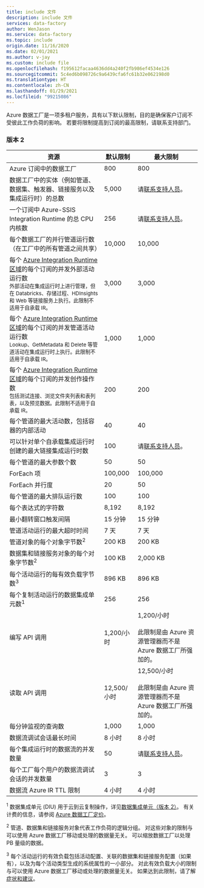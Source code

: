 ```yaml
---
title: include 文件
description: include 文件
services: data-factory
author: WenJason
ms.service: data-factory
ms.topic: include
origin.date: 11/16/2020
ms.date: 02/01/2021
ms.author: v-jay
ms.custom: include file
ms.openlocfilehash: f195612facaa4636dd4a240f2fb986ef4534e126
ms.sourcegitcommit: 5c4ed6b098726c9a6439cfa6fc61b32e062198d0
ms.translationtype: HT
ms.contentlocale: zh-CN
ms.lasthandoff: 01/29/2021
ms.locfileid: "99215086"
---
```

Azure 数据工厂是一项多租户服务，具有以下默认限制，目的是确保客户订阅不受彼此工作负荷的影响。 若要将限制提高到订阅的最高限制，请联系支持部门。

### <a name="version-2"></a>版本 2

| 资源 | 默认限制 | 最大限制 |
| -------- | ------------- | ------------- |
| Azure 订阅中的数据工厂 | 800 | 800 |
| 数据工厂中的实体（例如管道、数据集、触发器、链接服务以及集成运行时）的总数 | 5,000 | 请[联系支持人员](https://support.azure.cn/zh-cn/support/contact/)。 |
| 一个订阅中 Azure-SSIS Integration Runtime 的总 CPU 内核数 | 256 | 请[联系支持人员](https://support.azure.cn/zh-cn/support/contact/)。 |
| 每个数据工厂的并行管道运行数（在工厂中的所有管道之间共享） | 10,000  | 10,000 |
| 每个 [Azure Integration Runtime 区域](../articles/data-factory/concepts-integration-runtime.md#azure-ir-location)的每个订阅的并发外部活动运行数<br><small>外部活动在集成运行时上进行管理，但在 Databricks、存储过程、HDInsights 和 Web 等链接服务上执行。此限制不适用于自承载 IR。</small> | 3,000 | 3,000 |
| 每个 [Azure Integration Runtime 区域](../articles/data-factory/concepts-integration-runtime.md#azure-ir-location)的每个订阅的并发管道活动运行数 <br><small>Lookup、GetMetadata 和 Delete 等管道活动在集成运行时上执行。此限制不适用于自承载 IR。</small> | 1,000 | 1,000                                                        |
| 每个 [Azure Integration Runtime 区域](../articles/data-factory/concepts-integration-runtime.md#azure-ir-location)的每个订阅的并发创作操作数<br><small>包括测试连接、浏览文件夹列表和表列表，以及预览数据。此限制不适用于自承载 IR。</small> | 200 | 200                                                          |
| 每个管道的最大活动数，包括容器的内部活动 | 40 | 40 |
| 可以针对单个自承载集成运行时创建的最大链接集成运行时数 | 100 | 请[联系支持人员](https://support.azure.cn/zh-cn/support/contact/)。 |
| 每个管道的最大参数个数 | 50 | 50 |
| ForEach 项 | 100,000 | 100,000 |
| ForEach 并行度 | 20 | 50 |
| 每个管道的最大排队运行数 | 100 | 100 |
| 每个表达式的字符数 | 8,192 | 8,192 |
| 最小翻转窗口触发间隔 | 15 分钟 | 15 分钟 |
| 管道活动运行的最大超时时间 | 7 天 | 7 天 |
| 管道对象的每个对象字节数<sup>2</sup> | 200 KB | 200 KB |
| 数据集和链接服务对象的每个对象字节数<sup>2</sup> | 100 KB | 2,000 KB |
| 每个活动运行的每有效负载字节数<sup>3</sup> | 896 KB | 896 KB |
| 每个复制活动运行的数据集成单元数<sup>1</sup> | 256 | 256 |
| 编写 API 调用 | 1,200/小时 | 1,200/小时<br/><br/> 此限制是由 Azure 资源管理器而不是 Azure 数据工厂所强加的。 |
| 读取 API 调用 | 12,500/小时 | 12,500/小时<br/><br/> 此限制是由 Azure 资源管理器而不是 Azure 数据工厂所强加的。 |
| 每分钟监视的查询数 | 1,000 | 1,000 |
| 数据流调试会话最长时间 | 8 小时 | 8 小时 |
| 每个集成运行时的数据流的并发数量 | 50 | 请[联系支持人员](https://support.azure.cn/zh-cn/support/contact/)。 |
| 每个工厂每个用户的数据流调试会话的并发数量 | 3 | 3 |
| 数据流 Azure IR TTL 限制 | 4 小时 |  4 小时 |

<sup>1</sup> 数据集成单元 (DIU) 用于云到云复制操作，详见[数据集成单元（版本 2）](../articles/data-factory/copy-activity-performance.md#data-integration-units)。 有关计费的信息，请参阅 [Azure 数据工厂定价](https://www.azure.cn/pricing/details/data-factory/)。

<sup>2</sup> 管道、数据集和链接服务对象代表工作负荷的逻辑分组。 对这些对象的限制与可以使用 Azure 数据工厂移动或处理的数据量无关。 可以缩放数据工厂以处理 PB 量级的数据。

<sup>3</sup> 每个活动运行的有效负载包括活动配置、关联的数据集和链接服务配置（如果有），以及为每个活动类型生成的系统属性的一小部分。 对此有效负载大小的限制与可以使用 Azure 数据工厂移动或处理的数据量无关。 如果达到此限制，请了解[症状和建议](../articles/data-factory/data-factory-troubleshoot-guide.md#payload-is-too-large)。

